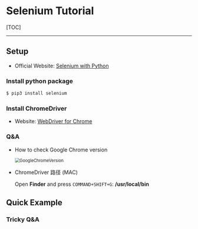 # Selenium Tutorial

[TOC]

---

## Setup

* Official Website: [Selenium with Python](https://selenium-python.readthedocs.io/)

### Install python package

```bash
$ pip3 install selenium
```

### Install ChromeDriver

* Website: [WebDriver for Chrome](https://chromedriver.chromium.org/)

### Q&A

* How to check Google Chrome version

    <img src="https://tva1.sinaimg.cn/large/007S8ZIlgy1ghga9bfzgpj31110ffjy2.jpg" alt="GoogleChromeVersion" style="zoom:80%;" />

* ChromeDriver 路径 (MAC)

    Open **Finder** and press `COMMAND+SHIFT+G`: **/usr/local/bin**

## Quick Example



### Tricky Q&A





